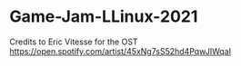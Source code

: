 # Game-Jam-LLinux-2021
Credits to Eric Vitesse for the OST
https://open.spotify.com/artist/45xNg7sS52hd4PqwJIWqaI